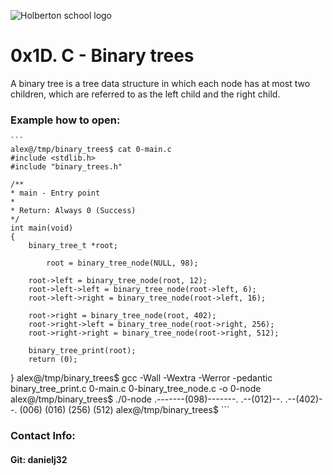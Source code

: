 ![Holberton school logo](https://upload.wikimedia.org/wikipedia/commons/f/fe/900-158_Ahnentafel_Herzog_Ludwig.jpg)
# 0x1D. C - Binary trees

A binary tree is a tree data structure in which each node has at most two children, which are referred to as the left child and the right child.

### Example how to open:
	```
	alex@/tmp/binary_trees$ cat 0-main.c 
	#include <stdlib.h>
	#include "binary_trees.h"

	/**
	* main - Entry point
	*
	* Return: Always 0 (Success)
	*/
	int main(void)
	{
		binary_tree_t *root;

	        root = binary_tree_node(NULL, 98);

		root->left = binary_tree_node(root, 12);
		root->left->left = binary_tree_node(root->left, 6);
		root->left->right = binary_tree_node(root->left, 16);

		root->right = binary_tree_node(root, 402);
		root->right->left = binary_tree_node(root->right, 256);
		root->right->right = binary_tree_node(root->right, 512);

		binary_tree_print(root);
		return (0);
}
alex@/tmp/binary_trees$ gcc -Wall -Wextra -Werror -pedantic binary_tree_print.c 0-main.c 0-binary_tree_node.c -o 0-node
alex@/tmp/binary_trees$ ./0-node
       .-------(098)-------.
         .--(012)--.         .--(402)--.
	 (006)     (016)     (256)     (512)
	alex@/tmp/binary_trees$
	```

### Contact Info:
#### Git: danielj32
